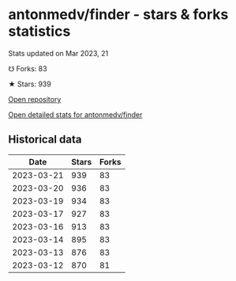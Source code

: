 # antonmedv/finder - stars & forks statistics

Stats updated on Mar 2023, 21

☋ Forks: 83

★ Stars: 939

[Open repository](https://github.com/antonmedv/finder)

[Open detailed stats for antonmedv/finder](https://reviewgithub.com/rep/antonmedv/finder)

## Historical data
| Date | Stars | Forks |
|------|-------|-------|
| 2023-03-21 | 939 | 83 | 
| 2023-03-20 | 936 | 83 | 
| 2023-03-19 | 934 | 83 | 
| 2023-03-17 | 927 | 83 | 
| 2023-03-16 | 913 | 83 | 
| 2023-03-14 | 895 | 83 | 
| 2023-03-13 | 876 | 83 | 
| 2023-03-12 | 870 | 81 | 

